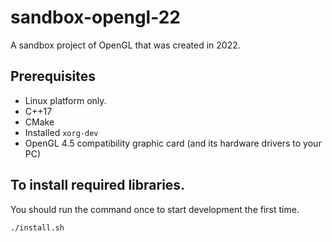 # sandbox-opengl-22

A sandbox project of OpenGL that was created in 2022.

## Prerequisites

- Linux platform only.
- C++17
- CMake
- Installed `xorg-dev`
- OpenGL 4.5 compatibility graphic card (and its hardware drivers to your PC)

## To install required libraries.

You should run the command once to start development the first time.

```sh
./install.sh
```
